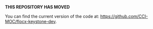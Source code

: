 **THIS REPOSITORY HAS MOVED**

You can find the current version of the code at: <https://github.com/CCI-MOC/flocx-keystone-dev>.
